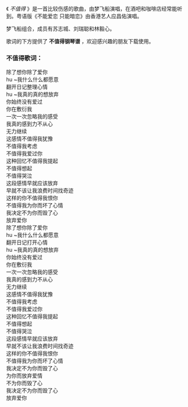 

《 _不值得_ 》是一首比较伤感的歌曲，由梦飞船演唱，在酒吧和咖啡店经常能听到。粤语版《不能爱恋 只能暗恋》由香港艺人应昌佑演唱。  
  
梦飞船组合，成员有苏志城、刘瑞聪和林毅心。  
  
歌词的下方提供了 **不值得钢琴谱** ，欢迎感兴趣的朋友下载使用。

### 不值得歌词：

除了想你除了爱你  
hu ~我什么什么都愿意  
翻开日记整理心情  
hu ~我真的真的想放弃  
你始终没有爱过  
你在敷衍我  
一次一次忽略我的感受  
我真的感到力不从心  
无力继续  
这感情不值得我犹豫  
不值得我考虑  
不值得我爱过你  
这种回忆不值得我提起  
不值得想起  
不值得哭泣  
这段感情早就应该放弃  
早就不该让我浪费时间找奇迹  
这样的你不值得我恨你  
不值得我为你而坏了心情  
我决定不为你而毁了心  
放弃爱你  
除了想你除了爱你  
hu ~我什么什么都愿意  
翻开日记打开心情  
hu ~我真的真的想放弃  
你始终没有爱过  
你在敷衍我  
一次一次忽略我的感受  
我真的感到力不从心  
无力继续  
这感情不值得我犹豫  
不值得我考虑  
不值得我爱过你  
这种回忆不值得我提起  
不值得想起  
不值得哭泣  
这段感情早就应该放弃  
早就不该让我浪费时间找奇迹  
这样的你不值得我恨你  
不值得我为你而坏了心情  
我决定不为你而毁了心  
为你而放弃爱情  
不为你而毁了心  
我决定不为你而毁了心  
放弃爱你

